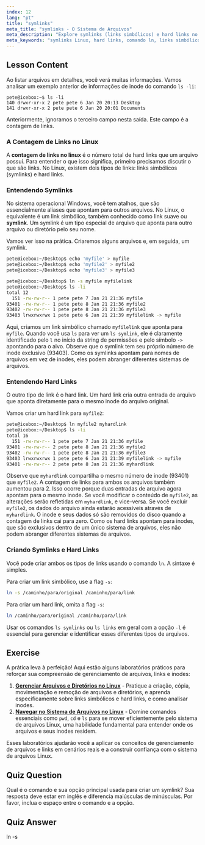 ```yaml
---
index: 12
lang: "pt"
title: "symlinks"
meta_title: "symlinks - O Sistema de Arquivos"
meta_description: "Explore symlinks (links simbólicos) e hard links no Linux. Aprenda a criá-los com o comando ln, verificar a contagem de links com ls e entender a diferença nas saídas do ls para symlinks e hard links."
meta_keywords: "symlinks Linux, hard links, comando ln, links simbólicos, ls symlink, contagem de links no linux, ls symlinks, ls links, sistema de arquivos Linux, tutorial Linux"
---
```


## Lesson Content

Ao listar arquivos em detalhes, você verá muitas informações. Vamos analisar um exemplo anterior de informações de inode do comando `ls -li`:

```plaintext
pete@icebox:~$ ls -li
140 drwxr-xr-x 2 pete pete 6 Jan 20 20:13 Desktop
141 drwxr-xr-x 2 pete pete 6 Jan 20 20:01 Documents
```

Anteriormente, ignoramos o terceiro campo nesta saída. Este campo é a contagem de links.

### A Contagem de Links no Linux

A **contagem de links no linux** é o número total de hard links que um arquivo possui. Para entender o que isso significa, primeiro precisamos discutir o que são links. No Linux, existem dois tipos de links: links simbólicos (symlinks) e hard links.

### Entendendo Symlinks

No sistema operacional Windows, você tem atalhos, que são essencialmente aliases que apontam para outros arquivos. No Linux, o equivalente é um link simbólico, também conhecido como link suave ou **symlink**. Um symlink é um tipo especial de arquivo que aponta para outro arquivo ou diretório pelo seu nome.

Vamos ver isso na prática. Criaremos alguns arquivos e, em seguida, um symlink.

```bash
pete@icebox:~/Desktop$ echo 'myfile' > myfile
pete@icebox:~/Desktop$ echo 'myfile2' > myfile2
pete@icebox:~/Desktop$ echo 'myfile3' > myfile3

pete@icebox:~/Desktop$ ln -s myfile myfilelink
pete@icebox:~/Desktop$ ls -li
total 12
  151 -rw-rw-r-- 1 pete pete 7 Jan 21 21:36 myfile
93401 -rw-rw-r-- 1 pete pete 8 Jan 21 21:36 myfile2
93402 -rw-rw-r-- 1 pete pete 8 Jan 21 21:36 myfile3
93403 lrwxrwxrwx 1 pete pete 6 Jan 21 21:39 myfilelink -> myfile
```

Aqui, criamos um link simbólico chamado `myfilelink` que aponta para `myfile`. Quando você usa `ls` para ver um `ls symlink`, ele é claramente identificado pelo `l` no início da string de permissões e pelo símbolo `->` apontando para o alvo. Observe que o symlink tem seu próprio número de inode exclusivo (93403). Como os symlinks apontam para nomes de arquivos em vez de inodes, eles podem abranger diferentes sistemas de arquivos.

### Entendendo Hard Links

O outro tipo de link é o hard link. Um hard link cria outra entrada de arquivo que aponta diretamente para o mesmo inode do arquivo original.

Vamos criar um hard link para `myfile2`:

```bash
pete@icebox:~/Desktop$ ln myfile2 myhardlink
pete@icebox:~/Desktop$ ls -li
total 16
  151 -rw-rw-r-- 1 pete pete 7 Jan 21 21:36 myfile
93401 -rw-rw-r-- 2 pete pete 8 Jan 21 21:36 myfile2
93402 -rw-rw-r-- 1 pete pete 8 Jan 21 21:36 myfile3
93403 lrwxrwxrwx 1 pete pete 6 Jan 21 21:39 myfilelink -> myfile
93401 -rw-rw-r-- 2 pete pete 8 Jan 21 21:36 myhardlink
```

Observe que `myhardlink` compartilha o mesmo número de inode (93401) que `myfile2`. A contagem de links para ambos os arquivos também aumentou para 2. Isso ocorre porque duas entradas de arquivo agora apontam para o mesmo inode. Se você modificar o conteúdo de `myfile2`, as alterações serão refletidas em `myhardlink`, e vice-versa. Se você excluir `myfile2`, os dados do arquivo ainda estarão acessíveis através de `myhardlink`. O inode e seus dados só são removidos do disco quando a contagem de links cai para zero. Como os hard links apontam para inodes, que são exclusivos dentro de um único sistema de arquivos, eles não podem abranger diferentes sistemas de arquivos.

### Criando Symlinks e Hard Links

Você pode criar ambos os tipos de links usando o comando `ln`. A sintaxe é simples.

Para criar um link simbólico, use a flag `-s`:

```bash
ln -s /caminho/para/original /caminho/para/link
```

Para criar um hard link, omita a flag `-s`:

```bash
ln /caminho/para/original /caminho/para/link
```

Usar os comandos `ls symlinks` ou `ls links` em geral com a opção `-l` é essencial para gerenciar e identificar esses diferentes tipos de arquivos.

## Exercise

A prática leva à perfeição! Aqui estão alguns laboratórios práticos para reforçar sua compreensão de gerenciamento de arquivos, links e inodes:

1. **[Gerenciar Arquivos e Diretórios no Linux](https://labex.io/pt/labs/comptia-manage-files-and-directories-in-linux-590835)** - Pratique a criação, cópia, movimentação e remoção de arquivos e diretórios, e aprenda especificamente sobre links simbólicos e hard links, e como analisar inodes.
2. **[Navegar no Sistema de Arquivos no Linux](https://labex.io/pt/labs/comptia-navigate-the-filesystem-in-linux-590971)** - Domine comandos essenciais como `pwd`, `cd` e `ls` para se mover eficientemente pelo sistema de arquivos Linux, uma habilidade fundamental para entender onde os arquivos e seus inodes residem.

Esses laboratórios ajudarão você a aplicar os conceitos de gerenciamento de arquivos e links em cenários reais e a construir confiança com o sistema de arquivos Linux.

## Quiz Question

Qual é o comando e sua opção principal usada para criar um symlink? Sua resposta deve estar em inglês e diferencia maiúsculas de minúsculas. Por favor, inclua o espaço entre o comando e a opção.

## Quiz Answer

ln -s

